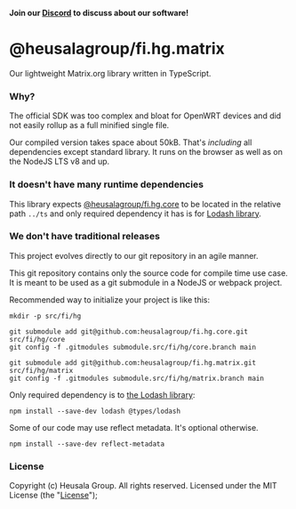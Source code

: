 **Join our [Discord](https://discord.gg/UBTrHxA78f) to discuss about our software!**

# @heusalagroup/fi.hg.matrix

Our lightweight Matrix.org library written in TypeScript.

### Why?

The official SDK was too complex and bloat for OpenWRT devices and did not easily rollup as a full 
minified single file. 

Our compiled version takes space about 50kB. That's *including* all dependencies except standard 
library. It runs on the browser as well as on the NodeJS LTS v8 and up.

### It doesn't have many runtime dependencies

This library expects [@heusalagroup/fi.hg.core](https://github.com/heusalagroup/fi.hg.core) to be located 
in the relative path `../ts` and only required dependency it has is for [Lodash 
library](https://lodash.com/).

### We don't have traditional releases

This project evolves directly to our git repository in an agile manner.

This git repository contains only the source code for compile time use case. It is meant to be used 
as a git submodule in a NodeJS or webpack project.

Recommended way to initialize your project is like this:

```
mkdir -p src/fi/hg

git submodule add git@github.com:heusalagroup/fi.hg.core.git src/fi/hg/core
git config -f .gitmodules submodule.src/fi/hg/core.branch main

git submodule add git@github.com:heusalagroup/fi.hg.matrix.git src/fi/hg/matrix
git config -f .gitmodules submodule.src/fi/hg/matrix.branch main
```

Only required dependency is to [the Lodash library](https://lodash.com/):

```
npm install --save-dev lodash @types/lodash
```

Some of our code may use reflect metadata. It's optional otherwise.

```
npm install --save-dev reflect-metadata
```

### License

Copyright (c) Heusala Group. All rights reserved. Licensed under the MIT License (the "[License](./LICENSE)");
